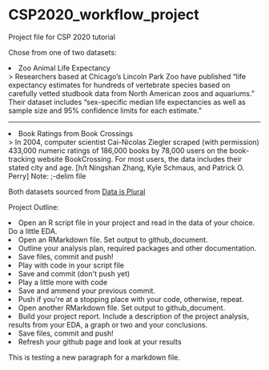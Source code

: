 
# CSP2020_workflow_project

Project file for CSP 2020 tutorial

<p>Chose from one of two datasets: </p>
<li>Zoo Animal Life Expectancy</li>
> Researchers based at Chicago’s Lincoln Park Zoo have published “life expectancy estimates for hundreds of vertebrate species based on carefully vetted studbook data from North American zoos and aquariums.” Their dataset includes “sex-specific median life expectancies as well as sample size and 95% confidence limits for each estimate.”

***
<li>Book Ratings from Book Crossings</li>
> In 2004, computer scientist Cai-Nicolas Ziegler scraped (with permission) 433,000 numeric ratings of 186,000 books by 78,000 users on the book-tracking website BookCrossing. For most users, the data includes their stated city and age. [h/t Ningshan Zhang, Kyle Schmaus, and Patrick O. Perry]
Note: ;-delim file

<p>Both datasets sourced from <a href="https://tinyletter.com/data-is-plural/">Data is Plural</a></p>

<p>Project Outline:</p>
<li>Open an R script file in your project and read in the data of your choice. 
Do a little EDA.</li>
<li>Open an RMarkdown file. Set output to github_document. </li>
<li>Outline your analysis plan,
required packages and other documentation.</li>
<li>Save files, commit and push!</li>
<li>Play with code in your script file</li>
<li>Save and commit (don't push yet)</li>
<li>Play a little more with code</li>
<li>Save and ammend your previous commit. </li>
<li>Push if you're at a stopping place with your code, 
otherwise, repeat. </li>
<li>Open another RMarkdown file. Set output to github_document.</li> 
<li>Build your project report. Include a description of the project analysis, results from your EDA, a graph or two and your conclusions.</li>
<li>Save files, commit and push!</li>
<li>Refresh your github page and look at your results</li>


<p>This is testing a new paragraph for a markdown file.</p>
